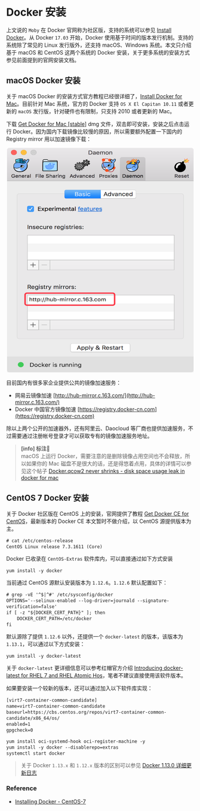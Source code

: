# Docker 安装

上文说的 `Moby` 在 Docker 官网称为社区版，支持的系统可以参见 [Install Docker](https://docs.docker.com/engine/installation/)。从 Docker `17.03` 开始，Docker 使用基于时间的版本发行机制。支持的系统除了常见的 Linux 发行版外，还支持 macOS、Windows 系统。本文只介绍基于 macOS 和 CentOS 这两个系统的 Docker 安装，关于更多系统的安装方式参见前面提到的官网安装文档。

## macOS Docker 安装

关于 macOS Docker 的安装方式官方教程已经很详细了，[Install Docker for Mac](https://docs.docker.com/docker-for-mac/install/)。目前针对 Mac 系统，官方的 Docker 支持 `OS X El Capitan 10.11` 或者更新的 `macOS` 发行版，针对硬件也有限制，只支持 2010 或者更新的 Mac。

下载 [Get Docker for Mac [stable]](https://download.docker.com/mac/stable/Docker.dmg) dmg 文件，双击即可安装，安装之后点击运行 Docker。因为国内下载镜像比较慢的原因，所以需要额外配置一下国内的 Registry mirror 用以加速镜像下载：

<center><img src="images/mac-docker-config.png" width="500" height="600" alt="mac docker config" /></center>

目前国内有很多家企业提供公共的镜像加速服务：

* 网易云镜像加速 [http://hub-mirror.c.163.com/](http://hub-mirror.c.163.com/)
* Docker 中国官方镜像加速 [https://registry.docker-cn.com](https://registry.docker-cn.com)

除以上两个公开的加速器外，还有阿里云、Daocloud 等厂商也提供加速服务，不过需要通过注册帐号登录才可以获取专有的镜像加速服务地址。

> **[info] 标注**  
> macOS 上运行 Docker，需要注意的是删除镜像占用空间也不会释放，所以如果你的 Mac 磁盘不是很大的话，还是得悠着点用，具体的详情可以参见这个帖子 [Docker.qcow2 never shrinks - disk space usage leak in docker for mac](https://github.com/docker/for-mac/issues/371)

## CentOS 7 Docker 安装

关于 Docker 社区版在 CentOS 上的安装，官网提供了教程 [Get Docker CE for CentOS](https://docs.docker.com/engine/installation/linux/docker-ce/centos/)，最新版本的 Docker CE 本文暂时不做介绍，以 CentOS 源提供版本为主。

```
# cat /etc/centos-release
CentOS Linux release 7.3.1611 (Core)
```

Docker 已收录在 `CentOS-Extras` 软件库内，可以直接通过如下方式安装

```
yum install -y docker
```

当前通过 CentOS 源默认安装版本为 `1.12.6`。`1.12.6` 默认配置如下：

```
# grep -vE '^$|^#' /etc/sysconfig/docker
OPTIONS='--selinux-enabled --log-driver=journald --signature-verification=false'
if [ -z "${DOCKER_CERT_PATH}" ]; then
    DOCKER_CERT_PATH=/etc/docker
fi
```

默认源除了提供 `1.12.6` 以外，还提供一个 `docker-latest` 的版本，该版本为 `1.13.1`，可以通过以下方式安装：

```
yum install -y docker-latest
```

关于 `docker-latest` 更详细信息可以参考红帽官方介绍 [Introducing docker-latest for RHEL 7 and RHEL Atomic Hos](https://access.redhat.com/articles/2317361)，笔者不建议直接使用该软件版本。

如果要安装一个较新的版本，还可以通过加入以下软件库实现：

```
[virt7-container-common-candidate]
name=virt7-container-common-candidate
baseurl=https://cbs.centos.org/repos/virt7-container-common-candidate/x86_64/os/
enabled=1
gpgcheck=0
```

```
yum install oci-systemd-hook oci-register-machine -y
yum install -y docker --disablerepo=extras
systemctl start docker
```

> 关于 Docker `1.13.x` 和 `1.12.x` 版本的区别可以参见 [Docker 1.13.0 详细更新日志](http://dockone.io/article/1834)

### Reference

* [Installing Docker - CentOS-7](https://wiki.centos.org/Container/Tools)
